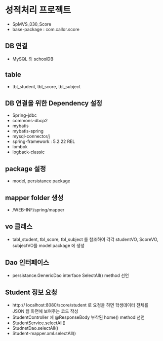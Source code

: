 # 성적처리 프로젝트
* SpMVS_030_Score
* base-package : com.callor.score

## DB 연결
* MySQL 의 schoolDB

## table
* tbl_student, tbl_score, tbl_subject

## DB 연결을 위한 Dependency 설정
* Spring-jdbc
* commons-dbcp2
* mybatis
* mybatis-spring
* mysql-connector/j
* spring-framework : 5.2.22 REL
* lombok
* logback-classic

## package 설정
* model, persistance package

## mapper folder 생성
* /WEB-INF/spring/mapper


## vo 클래스
* tabl_student, tbl_score, tbl_subject 를
참조하여 각각 studentVO, ScoreVO, subjectVO를 model package 에 생성

## Dao 인터페이스
* persistance.GenericDao interface
SelectAll() method 선언

## Student 정보 요청
* http:// localhost:8080/score/student 로 요청을 하면 학생데이터 전체를 JSON 웹 화면에 보여주는 코드 작성
* StudentController 에 @ResponseBody 부착된 home() method 선언
* StudentService.selectAll()
* StudnetDao.selectAll()
* Student-mapper.xml.selectAll()